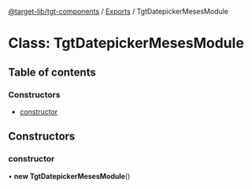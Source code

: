[@target-lib/tgt-components](../README.md) / [Exports](../modules.md) / TgtDatepickerMesesModule

# Class: TgtDatepickerMesesModule

## Table of contents

### Constructors

- [constructor](TgtDatepickerMesesModule.md#constructor)

## Constructors

### constructor

• **new TgtDatepickerMesesModule**()
